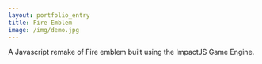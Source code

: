 ```yaml
---
layout: portfolio_entry
title: Fire Emblem
image: /img/demo.jpg
---
```


A Javascript remake of Fire emblem built using the ImpactJS Game Engine.